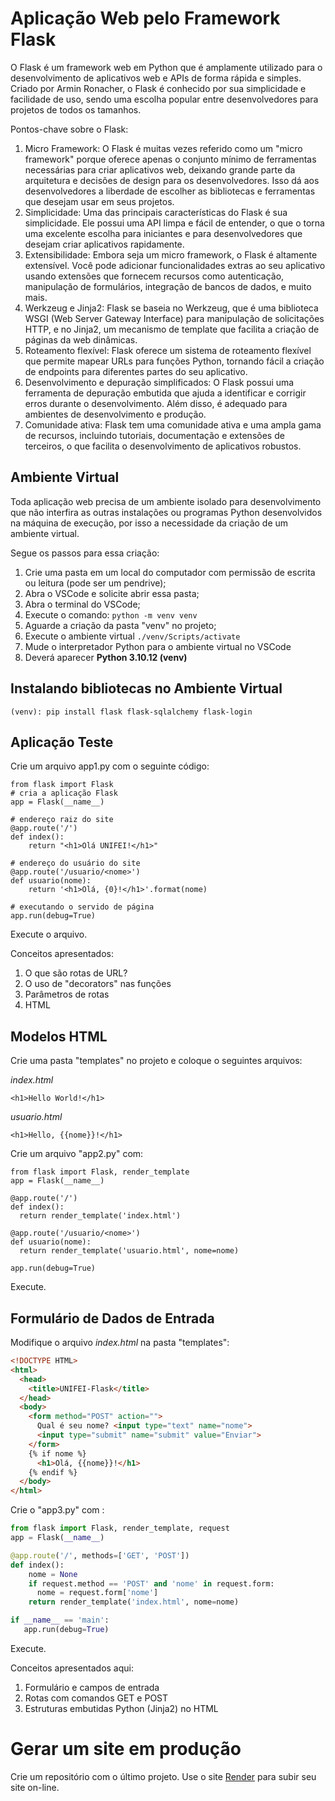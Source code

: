# Aplicação Web pelo Framework Flask

O Flask é um framework web em Python que é amplamente utilizado para o desenvolvimento de aplicativos web e APIs de forma rápida e simples. Criado por Armin Ronacher, o Flask é conhecido por sua simplicidade e facilidade de uso, sendo uma escolha popular entre desenvolvedores para projetos de todos os tamanhos.

Pontos-chave sobre o Flask:
1. Micro Framework: O Flask é muitas vezes referido como um "micro framework" porque oferece apenas o conjunto mínimo de ferramentas necessárias para criar aplicativos web, deixando grande parte da arquitetura e decisões de design para os desenvolvedores. Isso dá aos desenvolvedores a liberdade de escolher as bibliotecas e ferramentas que desejam usar em seus projetos.
2. Simplicidade: Uma das principais características do Flask é sua simplicidade. Ele possui uma API limpa e fácil de entender, o que o torna uma excelente escolha para iniciantes e para desenvolvedores que desejam criar aplicativos rapidamente.
3. Extensibilidade: Embora seja um micro framework, o Flask é altamente extensível. Você pode adicionar funcionalidades extras ao seu aplicativo usando extensões que fornecem recursos como autenticação, manipulação de formulários, integração de bancos de dados, e muito mais.
4. Werkzeug e Jinja2: Flask se baseia no Werkzeug, que é uma biblioteca WSGI (Web Server Gateway Interface) para manipulação de solicitações HTTP, e no Jinja2, um mecanismo de template que facilita a criação de páginas da web dinâmicas.
5. Roteamento flexível: Flask oferece um sistema de roteamento flexível que permite mapear URLs para funções Python, tornando fácil a criação de endpoints para diferentes partes do seu aplicativo.
6. Desenvolvimento e depuração simplificados: O Flask possui uma ferramenta de depuração embutida que ajuda a identificar e corrigir erros durante o desenvolvimento. Além disso, é adequado para ambientes de desenvolvimento e produção.
7. Comunidade ativa: Flask tem uma comunidade ativa e uma ampla gama de recursos, incluindo tutoriais, documentação e extensões de terceiros, o que facilita o desenvolvimento de aplicativos robustos.

## Ambiente Virtual

Toda aplicação web precisa de um ambiente isolado para desenvolvimento que não interfira as outras instalações ou programas Python desenvolvidos na máquina de execução, por isso a necessidade da criação de um ambiente virtual.

Segue os passos para essa criação:
1. Crie uma pasta em um local do computador com permissão de escrita ou leitura (pode ser um pendrive);
2. Abra o VSCode e solicite abrir essa pasta;
3. Abra o terminal do VSCode;
4. Execute o comando: ``` python -m venv venv ```
5. Aguarde a criação da pasta "venv" no projeto;
6. Execute o ambiente virtual ``` ./venv/Scripts/activate ```
7. Mude o interpretador Python para o ambiente virtual no VSCode
8. Deverá aparecer **Python 3.10.12 (venv)**

## Instalando bibliotecas no Ambiente Virtual
```
(venv): pip install flask flask-sqlalchemy flask-login
```

## Aplicação Teste

Crie um arquivo app1.py com o seguinte código:

```
from flask import Flask
# cria a aplicação Flask
app = Flask(__name__)

# endereço raiz do site
@app.route('/')
def index():
    return "<h1>Olá UNIFEI!</h1>"

# endereço do usuário do site
@app.route('/usuario/<nome>')
def usuario(nome):
	return '<h1>Olá, {0}!</h1>'.format(nome)

# executando o servido de página 
app.run(debug=True)
```

Execute o arquivo.

Conceitos apresentados:
1. O que são rotas de URL?
2. O uso de "decorators" nas funções
3. Parâmetros de rotas
4. HTML

## Modelos HTML

Crie uma pasta "templates" no projeto e coloque o seguintes arquivos:

*index.html*
```
<h1>Hello World!</h1>
```

*usuario.html*
```
<h1>Hello, {{nome}}!</h1>
```

Crie um arquivo "app2.py" com:
```
from flask import Flask, render_template
app = Flask(__name__)

@app.route('/')
def index():
  return render_template('index.html')

@app.route('/usuario/<nome>')
def usuario(nome):
  return render_template('usuario.html', nome=nome)

app.run(debug=True)
```

Execute.

## Formulário de Dados de Entrada

Modifique o arquivo *index.html* na pasta "templates":

```html
<!DOCTYPE HTML>
<html>
  <head>
    <title>UNIFEI-Flask</title>
  </head>
  <body>
    <form method="POST" action="">
      Qual é seu nome? <input type="text" name="nome">
      <input type="submit" name="submit" value="Enviar">
    </form>
    {% if nome %}
      <h1>Olá, {{nome}}!</h1>
    {% endif %}
  </body>
</html>
```

Crie o "app3.py" com :
```python
from flask import Flask, render_template, request
app = Flask(__name__)

@app.route('/', methods=['GET', 'POST'])
def index():
    nome = None
    if request.method == 'POST' and 'nome' in request.form:
      nome = request.form['nome']
    return render_template('index.html', nome=nome)

if __name__ == 'main':
   app.run(debug=True)
```

Execute.

Conceitos apresentados aqui:
1. Formulário e campos de entrada
2. Rotas com comandos GET e POST
3. Estruturas embutidas Python (Jinja2) no HTML

# Gerar um site em produção
Crie um repositório com o último projeto.
Use o site [Render](render.com) para subir seu site on-line.



